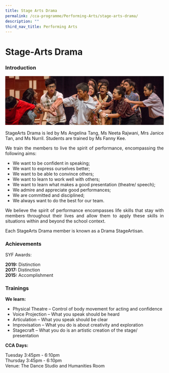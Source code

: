 ```yaml
---
title: Stage Arts Drama
permalink: /cca-programme/Performing-Arts/stage-arts-drama/
description: ""
third_nav_title: Performing Arts
---
```

# Stage-Arts Drama

### Introduction

![](/images/Student%20Development%20Programme/CCA%20Programme/Performing%20Arts/arts_drama.jpg)

<p style="text-align: justify;">StageArts Drama is led by Ms Angelina Tang, Ms Neeta Rajwani, Mrs Janice Tan, and Ms Nurril. Students are trained by Ms Fanny Kee.</p>
<p style="text-align: justify;">We train the members to live the spirit of performance, encompassing the following aims:</p>

*   We want to be confident in speaking; 
*   We want to express ourselves better; 
*   We want to be able to convince others;
*   We want to learn to work well with others;
*   We want to learn what makes a good presentation (theatre/ speech);
*   We admire and appreciate good performances;
*   We are committed and disciplined;
*   We always want to do the best for our team.

<p style="text-align: justify;">We believe the spirit of performance encompasses life skills that stay with members throughout their lives and allow them to apply these skills in situations within and beyond the school context.</p>

<p style="text-align: justify;">Each StageArts Drama member is known as a Drama StageArtisan.</p>

### Achievements


SYF Awards:

**2019:** Distinction  
**2017:** Distinction  
**2015:** Accomplishment

### Trainings

**We learn:**

*   Physical Theatre – Control of body movement for acting and confidence
*   Voice Projection – What you speak should be heard
*   Articulation – What you speak should be clear
*   Improvisation – What you do is about creativity and exploration
*   Stagecraft – What you do is an artistic creation of the stage/ presentation

**CCA Days:**

Tuesday 3:45pm - 6:10pm  
Thursday 3:45pm - 6:10pm  
Venue: The Dance Studio and Humanities Room